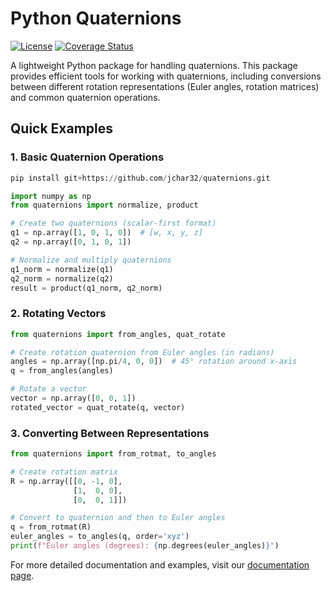 # Python Quaternions
[![License](https://img.shields.io/badge/License-MIT-blue.svg)](https://opensource.org/licenses/MIT)
[![Coverage Status](https://coveralls.io/repos/github/jchar32/quaternions/badge.svg?branch=main)](https://coveralls.io/github/jchar32/quaternions?branch=main)

A lightweight Python package for handling quaternions. This package provides efficient tools for working with quaternions, including conversions between different rotation representations (Euler angles, rotation matrices) and common quaternion operations.


## Quick Examples

### 1. Basic Quaternion Operations

```python
pip install git+https://github.com/jchar32/quaternions.git
```

```python
import numpy as np
from quaternions import normalize, product

# Create two quaternions (scalar-first format)
q1 = np.array([1, 0, 1, 0])  # [w, x, y, z]
q2 = np.array([0, 1, 0, 1])

# Normalize and multiply quaternions
q1_norm = normalize(q1)
q2_norm = normalize(q2)
result = product(q1_norm, q2_norm)
```

### 2. Rotating Vectors
```python
from quaternions import from_angles, quat_rotate

# Create rotation quaternion from Euler angles (in radians)
angles = np.array([np.pi/4, 0, 0])  # 45° rotation around x-axis
q = from_angles(angles)

# Rotate a vector
vector = np.array([0, 0, 1])
rotated_vector = quat_rotate(q, vector)
```

### 3. Converting Between Representations
```python
from quaternions import from_rotmat, to_angles

# Create rotation matrix
R = np.array([[0, -1, 0],
              [1,  0, 0],
              [0,  0, 1]])

# Convert to quaternion and then to Euler angles
q = from_rotmat(R)
euler_angles = to_angles(q, order='xyz')
print(f"Euler angles (degrees): {np.degrees(euler_angles)}")
```

For more detailed documentation and examples, visit our [documentation page](https://quaternions.readthedocs.io/).